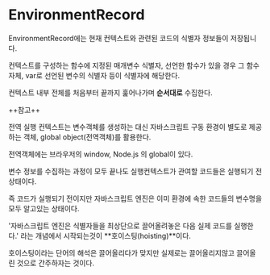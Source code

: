 # EnvironmentRecord

EnvironmentRecord에는 현재 컨텍스트와 관련된 코드의 식별자 정보들이 저장됩니다.

컨텍스트를 구성하는 함수에 지정된 매개변수 식별자, 선언한 함수가 있을 경우 그 함수 자체, var로 선언된
변수의 식별자 등이 식별자에 해당한다.

컨텍스트 내부 전체를 처음부터 끝까지 훑어나가며 **순서대로** 수집한다.

++참고++

전역 실행 컨텍스트는 변수객체를 생성하는 대신 자바스크립트 구동 환경이 별도로 제공하는 객체, global object(전역객체)를 활용한다.

전역객체에는 브라우저의 window, Node.js 의 global이 있다.



변수 정보를 수집하는 과정이 모두 끝나도 실행컨텍스트가 관여할 코드들은 실행되기 전 상태이다.

즉 코드가 실행되기 전이지만 자바스크립트 엔진은 이미 환경에 속한 코드들의 변수명을 모두 알고있는 상태이다.

'자바스크립트 엔진은 식별자들을 최상단으로 끌어올려놓은 다음 실제 코드를 실행한다.' 라는 개념에서 시작되는것이 **호이스팅(hoisting)**이다.

호이스팅이라는 단어의 해석은 끌어올리다가 맞지만 실제로는 끌어올리지않고 끌어올린 것으로 간주하자는 것이다.